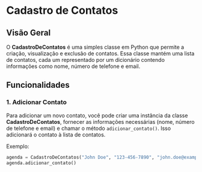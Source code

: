 # Cadastro de Contatos

## Visão Geral

O **CadastroDeContatos** é uma simples classe em Python que permite a criação, visualização e exclusão de contatos. Essa classe mantém uma lista de contatos, cada um representado por um dicionário contendo informações como nome, número de telefone e email.

## Funcionalidades

### 1. Adicionar Contato

Para adicionar um novo contato, você pode criar uma instância da classe **CadastroDeContatos**, fornecer as informações necessárias (nome, número de telefone e email) e chamar o método `adicionar_contato()`. Isso adicionará o contato à lista de contatos.

Exemplo:
```python
agenda = CadastroDeContatos("John Doe", "123-456-7890", "john.doe@example.com")
agenda.adicionar_contato()
